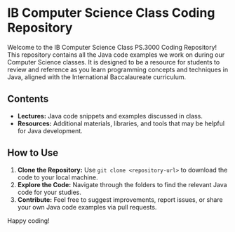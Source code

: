 # IB Computer Science Class Coding Repository

Welcome to the IB Computer Science Class PS.3000 Coding Repository! This repository contains all the Java code examples we work on during our Computer Science classes. It is designed to be a resource for students to review and reference as you learn programming concepts and techniques in Java, aligned with the International Baccalaureate curriculum.

## Contents

- **Lectures:** Java code snippets and examples discussed in class.
- **Resources:** Additional materials, libraries, and tools that may be helpful for Java development.

## How to Use

1. **Clone the Repository:** Use `git clone <repository-url>` to download the code to your local machine.
2. **Explore the Code:** Navigate through the folders to find the relevant Java code for your studies.
3. **Contribute:** Feel free to suggest improvements, report issues, or share your own Java code examples via pull requests.

Happy coding!
